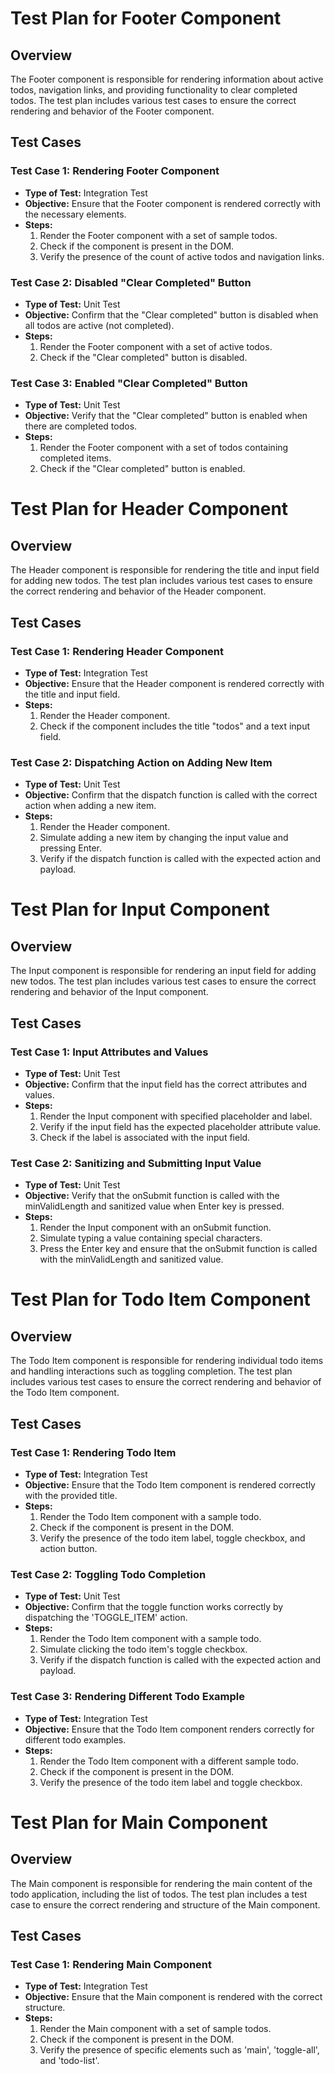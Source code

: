 # Test Plan for Footer Component

## Overview

The Footer component is responsible for rendering information about active todos, navigation links, and providing functionality to clear completed todos. The test plan includes various test cases to ensure the correct rendering and behavior of the Footer component.

## Test Cases

### Test Case 1: Rendering Footer Component

- **Type of Test:** Integration Test
- **Objective:** Ensure that the Footer component is rendered correctly with the necessary elements.
- **Steps:**
  1. Render the Footer component with a set of sample todos.
  2. Check if the component is present in the DOM.
  3. Verify the presence of the count of active todos and navigation links.

### Test Case 2: Disabled "Clear Completed" Button

- **Type of Test:** Unit Test
- **Objective:** Confirm that the "Clear completed" button is disabled when all todos are active (not completed).
- **Steps:**
  1. Render the Footer component with a set of active todos.
  2. Check if the "Clear completed" button is disabled.

### Test Case 3: Enabled "Clear Completed" Button

- **Type of Test:** Unit Test
- **Objective:** Verify that the "Clear completed" button is enabled when there are completed todos.
- **Steps:**
  1. Render the Footer component with a set of todos containing completed items.
  2. Check if the "Clear completed" button is enabled.


# Test Plan for Header Component

## Overview

The Header component is responsible for rendering the title and input field for adding new todos. The test plan includes various test cases to ensure the correct rendering and behavior of the Header component.

## Test Cases

### Test Case 1: Rendering Header Component

- **Type of Test:** Integration Test
- **Objective:** Ensure that the Header component is rendered correctly with the title and input field.
- **Steps:**
  1. Render the Header component.
  2. Check if the component includes the title "todos" and a text input field.

### Test Case 2: Dispatching Action on Adding New Item

- **Type of Test:** Unit Test
- **Objective:** Confirm that the dispatch function is called with the correct action when adding a new item.
- **Steps:**
  1. Render the Header component.
  2. Simulate adding a new item by changing the input value and pressing Enter.
  3. Verify if the dispatch function is called with the expected action and payload.


# Test Plan for Input Component

## Overview

The Input component is responsible for rendering an input field for adding new todos. The test plan includes various test cases to ensure the correct rendering and behavior of the Input component.

## Test Cases

### Test Case 1: Input Attributes and Values

- **Type of Test:** Unit Test
- **Objective:** Confirm that the input field has the correct attributes and values.
- **Steps:**
  1. Render the Input component with specified placeholder and label.
  2. Verify if the input field has the expected placeholder attribute value.
  3. Check if the label is associated with the input field.

### Test Case 2: Sanitizing and Submitting Input Value

- **Type of Test:** Unit Test
- **Objective:** Verify that the onSubmit function is called with the minValidLength and sanitized value when Enter key is pressed.
- **Steps:**
  1. Render the Input component with an onSubmit function.
  2. Simulate typing a value containing special characters.
  3. Press the Enter key and ensure that the onSubmit function is called with the minValidLength and sanitized value.


# Test Plan for Todo Item Component

## Overview

The Todo Item component is responsible for rendering individual todo items and handling interactions such as toggling completion. The test plan includes various test cases to ensure the correct rendering and behavior of the Todo Item component.

## Test Cases

### Test Case 1: Rendering Todo Item

- **Type of Test:** Integration Test
- **Objective:** Ensure that the Todo Item component is rendered correctly with the provided title.
- **Steps:**
  1. Render the Todo Item component with a sample todo.
  2. Check if the component is present in the DOM.
  3. Verify the presence of the todo item label, toggle checkbox, and action button.

### Test Case 2: Toggling Todo Completion

- **Type of Test:** Unit Test
- **Objective:** Confirm that the toggle function works correctly by dispatching the 'TOGGLE_ITEM' action.
- **Steps:**
  1. Render the Todo Item component with a sample todo.
  2. Simulate clicking the todo item's toggle checkbox.
  3. Verify if the dispatch function is called with the expected action and payload.

### Test Case 3: Rendering Different Todo Example

- **Type of Test:** Integration Test
- **Objective:** Ensure that the Todo Item component renders correctly for different todo examples.
- **Steps:**
  1. Render the Todo Item component with a different sample todo.
  2. Check if the component is present in the DOM.
  3. Verify the presence of the todo item label and toggle checkbox.



# Test Plan for Main Component

## Overview

The Main component is responsible for rendering the main content of the todo application, including the list of todos. The test plan includes a test case to ensure the correct rendering and structure of the Main component.

## Test Cases

### Test Case 1: Rendering Main Component

- **Type of Test:** Integration Test
- **Objective:** Ensure that the Main component is rendered with the correct structure.
- **Steps:**
  1. Render the Main component with a set of sample todos.
  2. Check if the component is present in the DOM.
  3. Verify the presence of specific elements such as 'main', 'toggle-all', and 'todo-list'.





